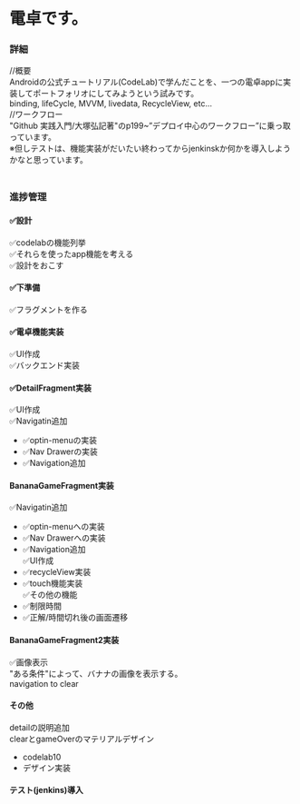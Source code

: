 # 電卓です。  

### 詳細  
//概要  
Androidの公式チュートリアル(CodeLab)で学んだことを、一つの電卓appに実装してポートフォリオにしてみようという試みです。  
binding, lifeCycle, MVVM, livedata, RecycleView, etc...  
//ワークフロー  
"Github 実践入門/大塚弘記著"のp199~”デプロイ中心のワークフロー”に乗っ取っています。  
※但しテストは、機能実装がだいたい終わってからjenkinskか何かを導入しようかなと思っています。  
　　
### 進捗管理
#### ✅設計  
✅codelabの機能列挙  
✅それらを使ったapp機能を考える  
✅設計をおこす  
#### ✅下準備  
✅フラグメントを作る  
#### ✅電卓機能実装  
✅UI作成  
✅バックエンド実装  
#### ✅DetailFragment実装  
✅UI作成  
✅Navigatin追加  
  - ✅optin-menuの実装  
  - ✅Nav Drawerの実装  
  - ✅Navigation追加
#### BananaGameFragment実装  
✅Navigatin追加  
  - ✅optin-menuへの実装  
  - ✅Nav Drawerへの実装  
  - ✅Navigation追加  
✅UI作成
 - ✅recycleView実装  
 - ✅touch機能実装  
✅その他の機能  
 - ✅制限時間
 - ✅正解/時間切れ後の画面遷移   
#### BananaGameFragment2実装  
✅画像表示  
"ある条件"によって、バナナの画像を表示する。  
navigation to clear
#### その他  
detailの説明追加    
clearとgameOverのマテリアルデザイン  
  - codelab10  
  - デザイン実装  
#### テスト(jenkins)導入  
